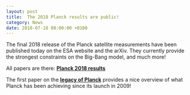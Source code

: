 ```yaml
---
layout: post
title:  The 2018 Planck results are public!
category: News
date: 2018-07-18 08:00:00 +0100
---
```


The final 2018 release of the Planck satellite measurements have been
published today on the ESA website and the arXiv. They currently provide the
strongest constraints on the Big-Bang model, and much more!

All papers are there: [**Planck 2018 results**](https://www.cosmos.esa.int/web/planck/publications#Planck2018)

The first paper on the [**legacy of
Planck**](https://arxiv.org/abs/1807.06205) provides a nice overview
of what Planck has been achieving since its launch in 2009!

